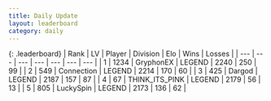 ```yaml
---
title: Daily Update
layout: leaderboard
category: daily
---
```


{: .leaderboard}
| Rank | LV | Player | Division | Elo | Wins | Losses |
| --- | --- | --- | --- | --- | --- | --- |
| <span data-change="0">1</span> | 1234 | <span title="ID: 315148">GryphonEX</span> | LEGEND | <span data-change="17">2240</span> | <span data-change="7">250</span> | <span data-change="2">99</span> |
| <span data-change="0">2</span> | 549 | <span title="ID: 539711">Connection</span> | LEGEND | <span data-change="-7">2214</span> | <span data-change="2">170</span> | <span data-change="1">60</span> |
| <span data-change="1">3</span> | 425 | <span title="ID: 492528">Dargod</span> | LEGEND | <span data-change="14">2187</span> | <span data-change="3">157</span> | <span data-change="0">87</span> |
| <span data-change="-1">4</span> | 67 | <span title="ID: 528133">THINK_ITS_PINK</span> | LEGEND | <span data-change="0">2179</span> | <span data-change="0">56</span> | <span data-change="0">13</span> |
| <span data-change="1">5</span> | 805 | <span title="ID: 498412">LuckySpin</span> | LEGEND | <span data-change="27">2173</span> | <span data-change="8">136</span> | <span data-change="2">62</span> |
